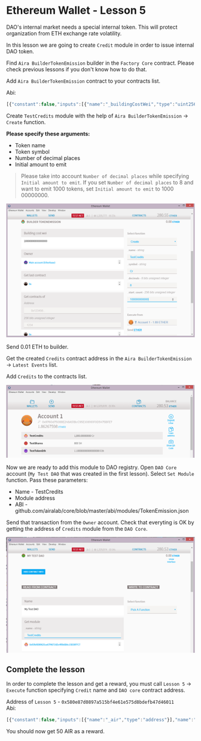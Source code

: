 # Ethereum Wallet - Lesson 5

DAO's internal market needs a special internal token. This will protect organization from ETH exchange rate volatility.

In this lesson we are going to create `Credit` module in order to issue internal DAO token.

Find `Aira BuilderTokenEmission` builder in the `Factory Core` contract. Please check previous lessons if you don't know how to do that.

Add `Aira BuilderTokenEmission` contract to your contracts list.

Abi:
```js
[{"constant":false,"inputs":[{"name":"_buildingCostWei","type":"uint256"}],"name":"setCost","outputs":[],"type":"function"},{"constant":false,"inputs":[{"name":"_owner","type":"address"}],"name":"delegate","outputs":[],"type":"function"},{"constant":true,"inputs":[],"name":"buildingCostWei","outputs":[{"name":"","type":"uint256"}],"type":"function"},{"constant":false,"inputs":[{"name":"_proposal","type":"address"}],"name":"setProposal","outputs":[],"type":"function"},{"constant":false,"inputs":[{"name":"_name","type":"string"},{"name":"_symbol","type":"string"},{"name":"_decimals","type":"uint8"},{"name":"_start_count","type":"uint256"}],"name":"create","outputs":[{"name":"","type":"address"}],"type":"function"},{"constant":true,"inputs":[],"name":"owner","outputs":[{"name":"","type":"address"}],"type":"function"},{"constant":false,"inputs":[{"name":"_cashflow","type":"address"}],"name":"setCashflow","outputs":[],"type":"function"},{"constant":true,"inputs":[],"name":"getLastContract","outputs":[{"name":"","type":"address"}],"type":"function"},{"constant":true,"inputs":[{"name":"","type":"address"},{"name":"","type":"uint256"}],"name":"getContractsOf","outputs":[{"name":"","type":"address"}],"type":"function"},{"inputs":[{"name":"_buildingCost","type":"uint256"},{"name":"_cashflow","type":"address"},{"name":"_proposal","type":"address"}],"type":"constructor"},{"anonymous":false,"inputs":[{"indexed":true,"name":"sender","type":"address"},{"indexed":true,"name":"instance","type":"address"}],"name":"Builded","type":"event"}]

```  
Create `TestCredits` module with the help of `Aira BuilderTokenEmission` -> `Create` function.

**Please specify these arguments:**

- Token name
- Token symbol
- Number of decimal places
- Initial amount to emit

> Please take into account `Number of decimal places` while specifying `Initial amount to emit`. If you set `Number of decimal places` to 8 and want to emit 1000 tokens, set `Initial amount to emit` to 1000 00000000.

![Screenshot 29](/img/Screenshot_29.png)

Send 0.01 ETH to builder. 

Get the created `Credits` contract address in the `Aira BuilderTokenEmission` -> `Latest Events` list.

Add `Credits` to the contracts list.

![Screenshot 30](/img/Screenshot_30.png)

Now we are ready to add this module to DAO registry. Open `DAO Core` account (`My Test DAO` that was created in the first lesson). Select `Set Module` function. Pass these parameters:

- Name - TestCredits
- Module address 
- ABI - github.com/airalab/core/blob/master/abi/modules/TokenEmission.json  

Send that transaction from the `Owner` account. Check that everyting is OK by getting the address of `Credits` module from the `DAO Core`.

![Screenshot 31](/img/Screenshot_31.png)


## Complete the lesson

In order to complete the lesson and get a reward, you must call `Lesson 5` -> `Execute` function specifying `Credit` name and `DAO core` contract address.

Address of `Lesson 5` - `0x580e87d0897a515bf4e61e575d8bdefb47d46011`  
Abi:
```js
[{"constant":false,"inputs":[{"name":"_air","type":"address"}],"name":"setToken","outputs":[],"type":"function"},{"constant":true,"inputs":[],"name":"reward","outputs":[{"name":"","type":"uint256"}],"type":"function"},{"constant":true,"inputs":[],"name":"air","outputs":[{"name":"","type":"address"}],"type":"function"},{"constant":false,"inputs":[{"name":"_reward","type":"uint256"}],"name":"setReward","outputs":[],"type":"function"},{"constant":false,"inputs":[{"name":"_owner","type":"address"}],"name":"delegate","outputs":[],"type":"function"},{"constant":true,"inputs":[],"name":"owner","outputs":[{"name":"","type":"address"}],"type":"function"},{"constant":true,"inputs":[{"name":"","type":"address"}],"name":"isPassed","outputs":[{"name":"","type":"bool"}],"type":"function"},{"constant":false,"inputs":[{"name":"_token_name","type":"string"},{"name":"_dao","type":"address"}],"name":"execute","outputs":[],"type":"function"},{"inputs":[{"name":"_air","type":"address"},{"name":"_reward","type":"uint256"}],"type":"constructor"}]

```  

You should now get 50 AIR as a reward.
